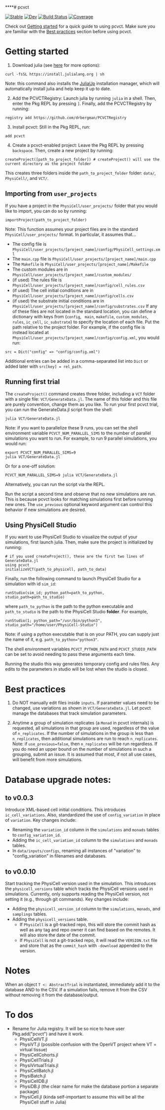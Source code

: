 ****# pcvct

[![Stable](https://img.shields.io/badge/docs-stable-blue.svg)](https://drbergman.github.io/pcvct/stable/)
[![Dev](https://img.shields.io/badge/docs-dev-blue.svg)](https://drbergman.github.io/pcvct/dev/)
[![Build Status](https://github.com/drbergman/pcvct/actions/workflows/CI.yml/badge.svg?branch=main)](https://github.com/drbergman/pcvct/actions/workflows/CI.yml?query=branch%3Amain)
[![Coverage](https://codecov.io/gh/drbergman/pcvct/branch/main/graph/badge.svg)](https://codecov.io/gh/drbergman/pcvct)

Check out [Getting started](#getting-started) for a quick guide to using pcvct.
Make sure you are familiar with the [Best practices](#best-practices) section before using pcvct.

# Getting started
1. Download julia (see [here](https://julialang.org/downloads/) for more options):
```
curl -fsSL https://install.julialang.org | sh
```
Note: this command also installs the [JuliaUp](https://github.com/JuliaLang/juliaup) installation manager, which will automatically install julia and help keep it up to date.

2. Add the PCVCTRegistry:
Launch julia by running `julia` in a shell.
Then, enter the Pkg REPL by pressing `]`.
Finally, add the PCVCTRegistry by running:
```
registry add https://github.com/drbergman/PCVCTRegistry
```

3. Install pcvct:
Still in the Pkg REPL, run:
```
add pcvct
```

4. Create a pcvct-enabled project:
Leave the Pkg REPL by pressing `backspace`.
Then, create a new project by running:
```
createProject([path_to_project_folder]) # createProject() will use the current directory as the project folder
```
This creates three folders inside the `path_to_project_folder` folder: `data/`, `PhysiCell/`, and `VCT/`.
<!-- The `data/` folder will currently contain the PhysiCell template project split across multiple folders within `data/inputs/`.
After initializing the project, a `data/vct.db` database will be created to store metadata about the project and its simulations. -->

## Importing from `user_projects`
If you have a project in the `PhysiCell/user_projects/` folder that you would like to import, you can do so by running:
```
importProject(path_to_project_folder)
```
Note: This function assumes your project files are in the standard `PhysiCell/user_projects/` format. In particular, it assumes that...
- The config file is `PhysiCell/user_projects/[project_name]/config/PhysiCell_settings.xml`
- The `main.cpp` file is `PhysiCell/user_projects/[project_name]/main.cpp`
- The `Makefile` is `PhysiCell/user_projects/[project_name]/Makefile`
- The custom modules are in `PhysiCell/user_projects/[project_name]/custom_modules/`
- (if used) The rules file is `PhysiCell/user_projects/[project_name]/config/cell_rules.csv`
- (if used) The cell initial conditions are in `PhysiCell/user_projects/[project_name]/config/cells.csv` 
- (if used) the substrate initial conditions are in `PhysiCell/user_projects/[project_name]/config/substrates.csv`
If any of these files are not located in the standard location, you can define a dictionary with keys from {`config`, ` main`, `makefile`, `custom_modules`, `rules`, `ic_cell`, `ic_substrate`} to specify the location of each file.
Put the path relative to the project folder. For example, if the config file is instead located at `PhysiCell/user_projects/[project_name]/config/config.xml`, you would run:
```
src = Dict("config" => "config/config.xml")
```
Additional entries can be added in a comma-separated list into `Dict` or added later with `src[key] = rel_path`.

## Running first trial
The `createProject()` command creates three folder, including a `VCT` folder with a single file: `VCT/GenerateData.jl`.
The name of this folder and this file are purely convention, change them as you like.
To run your first pcvct trial, you can run the GenerateData.jl script from the shell:
```
julia VCT/GenerateData.jl
```
Note: if you want to parallelize these 9 runs, you can set the shell environment variable `PCVCT_NUM_PARALLEL_SIMS` to the number of parallel simulations you want to run. For example, to run 9 parallel simulations, you would run:
```
export PCVCT_NUM_PARALLEL_SIMS=9
julia VCT/GenerateData.jl
```
Or for a one-off solution:
```
PCVCT_NUM_PARALLEL_SIMS=9 julia VCT/GenerateData.jl
```
Alternatively, you can run the script via the REPL.

Run the script a second time and observe that no new simulations are run.
This is because pcvct looks for matching simulations first before running new ones.
The `use_previous` optional keyword argument can control this behavior if new simulations are desired.

## Using PhysiCell Studio
If you want to use PhysiCell Studio to visualize the output of your simulations, first launch julia.
Then, make sure the project is initialized by running:
```
# if you used createProject(), these are the first two lines of GenerateData.jl
using pcvct
initializeVCT(path_to_physicell, path_to_data)
```
Finally, run the following command to launch PhysiCell Studio for a simulation with id `sim_id`:
```
runStudio(sim_id; python_path=path_to_python, studio_path=path_to_studio)
```
where `path_to_python` is the path to the python executable and `path_to_studio` is the path to the PhysiCell Studio __folder__.
For example,
```
runStudio(1; python_path="/usr/bin/python3", studio_path="/home/user/PhysiCell-Studio")
```
Note: if using a python executable that is on your PATH, you can supply just the name of it, e.g. `path_to_python="python3"`.

The shell environment variables `PCVCT_PYTHON_PATH` and `PCVCT_STUDIO_PATH` can be set to avoid needing to pass these arguments each time.

Running the studio this way generates temporary config and rules files.
Any edits to the parameters in studio will be lost when the studio is closed.

# Best practices

1. Do NOT manually edit files inside `inputs`.
If parameter values need to be changed, use variations as shown in `VCT/GenerateData.jl`.
Let pcvct manage the databases that track simulation parameters.

2. Anytime a group of simulation replicates (a `Monad` in pcvct internals) is requested, all simulations in that group are used, regardless of the value of `n_replicates`.
If the number of simulations in the group is less than `n_replicates`, then additional simulations are run to reach `n_replicates`.
Note: if `use_previous=false`, then `n_replicates` will be run regardless.
If you do need an upper bound on the number of simulations in such a grouping, submit an issue.
It is assumed that most, if not all use cases, will benefit from more simulations.

# Database upgrade notes:

## to v0.0.3
Introduce XML-based cell initial conditions. This introduces `ic_cell_variations`. Also, standardized the use of `config_variation` in place of `variation`. Key changes include:
- Renaming the `variation_id` column in the `simulations` and `monads` tables to `config_variation_id`.
- Adding the `ic_cell_variation_id` column to the `simulations` and `monads` tables.
- In `data/inputs/configs`, renaming all instances of "variation" to "config_variation" in filenames and databases.

## to v0.0.10
Start tracking the PhysiCell version used in the simulation.
This introduces the `physicell_versions` table which tracks the PhysiCell versions used in simulations.
Currently, only supports reading the PhysiCell version, not setting it (e.g., through git commands).
Key changes include:
- Adding the `physicell_version_id` column to the `simulations`, `monads`, and `samplings` tables.
- Adding the `physicell_versions` table.
  - If `PhysiCell` is a git-tracked repo, this will store the commit hash as well as any tag and repo owner it can find based on the remotes. It will also store the date of the commit.
  - If `PhysiCell` is not a git-tracked repo, it will read the `VERSION.txt` file and store that as the `commit_hash` with `-download` appended to the version.

# Notes
When an object `T <: AbstractTrial` is instantiated, immediately add it to the database AND to the CSV.
If a simulation fails, remove it from the CSV without removing it from the database/output.

# To dos
- Rename for Julia registry. It will be so nice to have user Pkg.add("pcvct") and have it work.
  - PhysiCellVT.jl
  - PhysiVT.jl (possible confusion with the OpenVT project where VT = virtual tissue)
  - PhysiCellCohorts.jl
  - PhysiCellTrials.jl
  - PhysiVirtualTrials.jl
  - PhysiCellBatch.jl
  - PhysiBatch.jl
  - PhysiCellDB.jl
  - PhysiDB.jl (the clear name for make the database portion a separate package)
  - PhysiCell.jl (kinda self-important to assume this will be all the PhysiCell stuff in Julia)